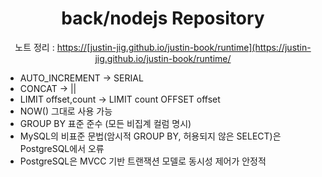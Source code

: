 

<h1 align="center">back/nodejs Repository</h1>
<p align="center">
  <span>노트 정리 : <a href="https://justin-jig.github.io/justin-book/runtime/">https://[justin-jig.github.io/justin-book/runtime](https://justin-jig.github.io/justin-book/runtime/</a></span><br/>
</p>


- AUTO_INCREMENT → SERIAL
- CONCAT → ||
- LIMIT offset,count → LIMIT count OFFSET offset
- NOW() 그대로 사용 가능
- GROUP BY 표준 준수 (모든 비집계 컬럼 명시)
- MySQL의 비표준 문법(암시적 GROUP BY, 허용되지 않은 SELECT)은 PostgreSQL에서 오류
- PostgreSQL은 MVCC 기반 트랜잭션 모델로 동시성 제어가 안정적
